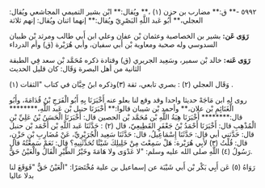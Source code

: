 ٥٩٩٢ -** ق:** مضارب بن حزن (١) ،** ويُقال:** ابْن بشير التميمي المجاشعي ويُقال: العجلي،** أَبُو عَبد اللَّهِ البَصْرِيّ ويُقال:** إنهما اثنان ويُقال: إنهم ثلاثة

**رَوَى عَن:** بشير بن الخصاصية وعثمان بْن عفان وعلي ابن أَبي طالب ومرثد بْن ظبيان السدوسي وله صحبة ومعاوية بْن أَبي سفيان، وأبي هُرَيْرة (ق) وأم الدرداء

**رَوَى عَنه:** خالد بْن سمير، وسَعِيد الجريري (ق) وقتادة ذكره مُحَمَّد بْن سعد فِي الطبقة الثانية من أهل البصرة وَقَال: كان قليل الحديث

وَقَال العجلي (٢) : بصري تابعي، ثقة (٣)وذكره ابنُ حِبَّان في كتاب "الثقات (١) .

روى لِهِ ابن مَاجَهْ حديثا واحدا وقد وقع لنا بعلو عنه أَخْبَرَنَا بِهِ أَبُو الْفَرَجِ بْنُ قُدَامَةَ، وأَبُو الْغَنَائِمِ بْن علان،** وأحمد بْن شيبان قالوا:** أَخْبَرَنَا حنبل بْن عَبد اللَّهِ،******** قال:******** أَخْبَرَنَا هِبَةُ اللَّهِ بْن مُحَمَّد بْن الحصين قال: أَخْبَرَنَا الْحَسَنُ بْنُ عَلِيِّ بْنِ الْمُذْهِبِ قال: أَخْبَرَنَا أَحْمَدُ بْنُ جَعْفَرٍ القَطِيعِيّ، قال (٢) : حَدَّثَنَا عَبد اللَّهِ بْن أَحْمَد بْن حنبل قال: حَدَّثني أبي قال: حَدَّثَنَا إِسْمَاعِيلُ، قال: حَدَّثَنَا سَعِيد الْجُرَيْرِيِّ، عَنْ مُضَارِبِ بْنِ حَزْنٍ، قال: قُلْتُ (٣) لأَبِي هُرَيْرة: هَلْ سَمِعْتَ مِنْ خَلِيلِكَ شَيْئًا تُحَدِّثَنِيهِ؟ قال: نَعَمْ سَمِعْتُهُ قال رَسُولُ (٤) اللَّهِ صلى الله عليه وسلم: "لا عَدْوَى ولا هَامَةَ وخَيْرُ الطَّيْرِ الْفَالُ والْعَيْنُ حَقٌّ.

رَوَاهُ (٥) عَن أَبِي بَكْر بْن أَبي شَيْبَة عن إسماعيل بن علية مُخْتَصَرًا: "الْعَيْنُ حَقٌّ "فَوَقَعَ لنا بدلا عاليا